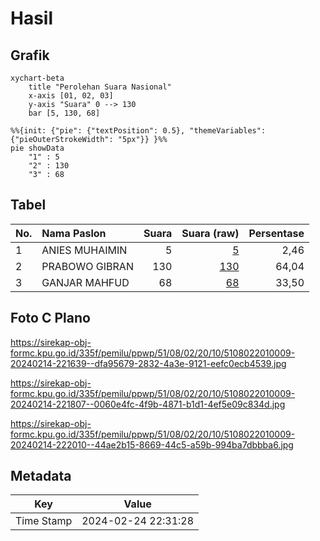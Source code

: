 # Hasil

## Grafik

```mermaid
xychart-beta
    title "Perolehan Suara Nasional"
    x-axis [01, 02, 03]
    y-axis "Suara" 0 --> 130
    bar [5, 130, 68]
```

```mermaid
%%{init: {"pie": {"textPosition": 0.5}, "themeVariables": {"pieOuterStrokeWidth": "5px"}} }%%
pie showData
    "1" : 5
    "2" : 130
    "3" : 68
```

## Tabel

| No. | Nama Paslon    | Suara | Suara (raw) | Persentase |
|:--- |:-------------- | -----:| -----------:| ----------:|
| 1   | ANIES MUHAIMIN | 5     | [5][p-1]    | 2,46       |
| 2   | PRABOWO GIBRAN | 130   | [130][p-2]  | 64,04      |
| 3   | GANJAR MAHFUD  | 68    | [68][p-3]   | 33,50      |


[p-1]: https://github.com/gigit-pemilu/pemilu-2024/blob/main/pilpres/hitung-suara/sub/51-bali/sub/08-buleleng/sub/02-seririt/sub/2010-joanyar/sub/009-tps/sub/paslon-1.txt
[p-2]: https://github.com/gigit-pemilu/pemilu-2024/blob/main/pilpres/hitung-suara/sub/51-bali/sub/08-buleleng/sub/02-seririt/sub/2010-joanyar/sub/009-tps/sub/paslon-2.txt
[p-3]: https://github.com/gigit-pemilu/pemilu-2024/blob/main/pilpres/hitung-suara/sub/51-bali/sub/08-buleleng/sub/02-seririt/sub/2010-joanyar/sub/009-tps/sub/paslon-3.txt

## Foto C Plano

https://sirekap-obj-formc.kpu.go.id/335f/pemilu/ppwp/51/08/02/20/10/5108022010009-20240214-221639--dfa95679-2832-4a3e-9121-eefc0ecb4539.jpg

https://sirekap-obj-formc.kpu.go.id/335f/pemilu/ppwp/51/08/02/20/10/5108022010009-20240214-221807--0060e4fc-4f9b-4871-b1d1-4ef5e09c834d.jpg

https://sirekap-obj-formc.kpu.go.id/335f/pemilu/ppwp/51/08/02/20/10/5108022010009-20240214-222010--44ae2b15-8669-44c5-a59b-994ba7dbbba6.jpg


## Metadata

| Key        | Value               |
| ---------- | ------------------- |
| Time Stamp | 2024-02-24 22:31:28 |



